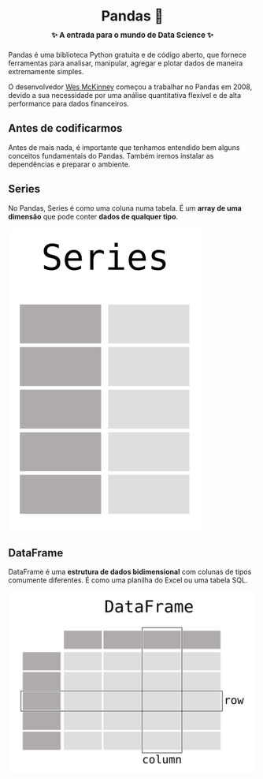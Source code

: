 <h1 align="center">
    <b><a href="https://pandas.pydata.org/" target="_blank" style="text-decoration: none;">Pandas 🐼</a></b>
    <br />
    <span style="font-size: 15px !important;">
    	✨ A entrada para o mundo de Data Science ✨
    </span>
</h1>


Pandas é uma biblioteca Python gratuita e de código aberto, que fornece ferramentas para analisar, manipular, agregar e plotar dados de maneira extremamente simples.

O desenvolvedor [Wes McKinney](https://github.com/wesm) começou a trabalhar no Pandas em 2008, devido a sua necessidade por uma análise quantitativa flexível e de alta performance para dados financeiros.



## Antes de codificarmos

Antes de mais nada, é importante que tenhamos entendido bem alguns conceitos fundamentais do Pandas. Também iremos instalar as dependências e preparar o ambiente.



## Series

No Pandas, Series é como uma coluna numa tabela. É um **array de uma dimensão** que pode conter **dados de qualquer tipo**.

![Series](assets/series-example.svg)



## DataFrame

DataFrame é uma **estrutura de dados bidimensional** com colunas de tipos comumente diferentes. É como uma planilha do Excel ou uma tabela SQL.

![DataFrame](assets/dataframe-example.svg)

